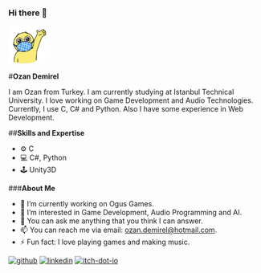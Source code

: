 ### Hi there 👋

<img src="https://github.com/demirelozan/demirelozan/blob/main/hi.gif" width="75" height="75" />

#**Ozan Demirel**

I am Ozan from Turkey. I am currently studying at Istanbul Technical University. I love working on Game Development and Audio Technologies. Currently, I use C, C# and Python.
Also I have some experience in Web Development.

##**Skills and Expertise**
- ⚙  C 
- 💻 C#, Python
- 🕹 Unity3D
<!--
**demirelozan/demirelozan** is a ✨ _special_ ✨ repository because its `README.md` (this file) appears on your GitHub profile.
-->
###**About Me**
- 🔭 I’m currently working on Ogus Games.
- 🌱 I’m interested in Game Development, Audio Programming and AI.
- 💬 You can ask me anything that you think I can answer.
- 📫 You can reach me via email: ozan.demirel@hotmail.com.
- ⚡ Fun fact: I love playing games and making music.
<!--
[![Anurag's GitHub stats](https://github-readme-stats.vercel.app/api?username=demirelozan)](https://github.com/anuraghazra/github-readme-stats)
-->

[<img src='https://cdn.jsdelivr.net/npm/simple-icons@3.0.1/icons/github.svg' alt='github' height='40'>](https://github.com/demirelozan)  [<img src='https://cdn.jsdelivr.net/npm/simple-icons@3.0.1/icons/linkedin.svg' alt='linkedin' height='40'>](https://www.linkedin.com/in/ozan-demirel123/)  [<img src='https://cdn.jsdelivr.net/npm/simple-icons@3.0.1/icons/itch-dot-io.svg' alt='itch-dot-io' height='40'>](https://ozandemirel.itch.io/)  

